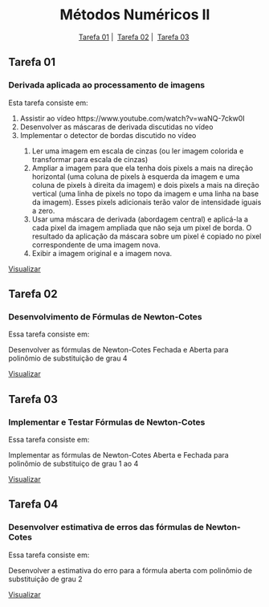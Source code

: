 <h1 align = "center">Métodos Numéricos II</h1>

<p align = "center">
   <a href="#tarefa-01">Tarefa 01</a>&nbsp;|&nbsp;
   <a href="#tarefa-02">Tarefa 02</a>&nbsp;|&nbsp;
   <a href="#tarefa-03">Tarefa 03</a>&nbsp;
</p>

<h2>Tarefa 01</h2>

<h3>Derivada aplicada ao processamento de imagens</h3>

Esta tarefa consiste em:

<ol>
  <li>Assistir ao vídeo https://www.youtube.com/watch?v=waNQ-7ckw0I</li>
  <li>Desenvolver as máscaras de derivada discutidas no vídeo</li>
  <li>Implementar o detector de bordas discutido no vídeo</li>
    <ol>
      <li>Ler uma imagem em escala de cinzas (ou ler imagem colorida e transformar para escala de cinzas)</li>
      <li>Ampliar a imagem para que ela tenha dois pixels a mais na direção horizontal (uma coluna de pixels à esquerda da imagem e uma coluna de pixels à direita da imagem) e dois pixels a mais na direção vertical (uma linha de pixels no topo da imagem e uma linha na base da imagem). Esses pixels adicionais terão valor de intensidade iguais a zero.</li>
      <li>Usar uma máscara de derivada (abordagem central) e aplicá-la a cada pixel da imagem ampliada que não seja um pixel de borda. O resultado da aplicação da máscara sobre um pixel é copiado no pixel correspondente de uma imagem nova.</li>
      <li>Exibir a imagem original e a imagem nova.</li>
    </ol>
</ol>

<a href="https://github.com/navarrotheus/methods-2-CK0048/tree/master/Tarefa_01">Visualizar</a>

<h2>Tarefa 02</h2>

<h3>Desenvolvimento de Fórmulas de Newton-Cotes
</h3>

Essa tarefa consiste em:

Desenvolver as fórmulas de Newton-Cotes Fechada e Aberta para polinômio de substituição de grau 4

<a href="https://github.com/navarrotheus/methods-2-CK0048/blob/master/Tarefa_02.pdf">Visualizar</a>

<h2>Tarefa 03</h2>

<h3>Implementar e Testar Fórmulas de Newton-Cotes
</h3>

Essa tarefa consiste em:

Implementar as fórmulas de Newton-Cotes Aberta e Fechada para polinômio de substituiço de grau 1 ao 4

<a href="https://github.com/navarrotheus/methods-2-CK0048/tree/master/Tarefa_03">Visualizar</a>

<h2>Tarefa 04</h2>

<h3>Desenvolver estimativa de erros das fórmulas de Newton-Cotes</h3>

Essa tarefa consiste em:

Desenvolver a estimativa do erro para a fórmula aberta com polinômio de substituição de grau 2

<a href="https://github.com/navarrotheus/methods-2-CK0048/blob/master/Tarefa_04.pdf">Visualizar</a>
